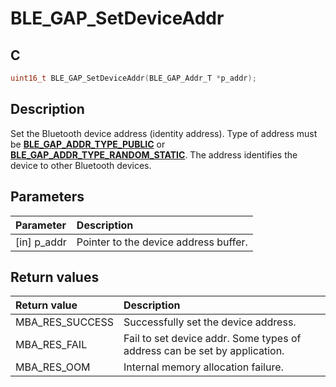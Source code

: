 # BLE_GAP_SetDeviceAddr

## C

```c
uint16_t BLE_GAP_SetDeviceAddr(BLE_GAP_Addr_T *p_addr);
```

## Description

Set the Bluetooth device address (identity address). Type of address must be **[BLE_GAP_ADDR_TYPE_PUBLIC](GUID-ED5D88C1-E103-4686-876B-894A0EFE7BEA.md)** or **[BLE_GAP_ADDR_TYPE_RANDOM_STATIC](GUID-ED5D88C1-E103-4686-876B-894A0EFE7BEA.md)**.
The address identifies the device to other Bluetooth devices.

## Parameters

|Parameter|Description|
|:---|:---|
|\[in\] p_addr|Pointer to the device address buffer.|

## Return values

|Return value|Description|
|:---|:---|
MBA_RES_SUCCESS|Successfully set the device address.|
MBA_RES_FAIL|Fail to set device addr. Some types of address can be set by application.|
MBA_RES_OOM|Internal memory allocation failure.|
